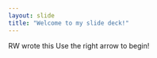 ```yaml
---
layout: slide
title: "Welcome to my slide deck!"
---
```

RW wrote this
Use the right arrow to begin!
